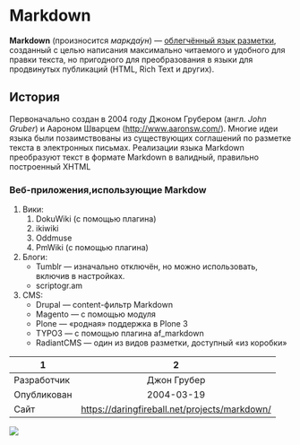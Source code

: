 # Markdown
**Markdown** (произносится *маркда́ун*) — [облегчённый язык разметки](https://ru.wikipedia.org/wiki/%D0%AF%D0%B7%D1%8B%D0%BA_%D1%80%D0%B0%D0%B7%D0%BC%D0%B5%D1%82%D0%BA%D0%B8#Облегчённые_языки_разметки), созданный с целью написания максимально читаемого и удобного для правки текста, но пригодного для преобразования в языки для продвинутых публикаций (HTML, Rich Text и других).
## История
Первоначально создан в 2004 году Джоном Грубером (англ. *John Gruber*) и Аароном Шварцем (http://www.aaronsw.com/). Многие идеи языка были позаимствованы из существующих соглашений по разметке текста в электронных письмах. Реализации языка Markdown преобразуют текст в формате Markdown в валидный, правильно построенный XHTML
### Веб-приложения,использующие Markdow
1. Вики:
     1. DokuWiki (с помощью плагина)
     2. ikiwiki
     3. Oddmuse
     4. PmWiki (с помощью плагина)
2. Блоги:
    -  Tumblr — изначально отключён, но можно использовать, включив в
     настройках.
    -  scriptogr.am
3. CMS:
    -  Drupal — content-фильтр Markdown
    -  Magento — с помощью модуля
    -  Plone — «родная» поддержка в Plone 3
    -  TYPO3 — с помощью плагина af_markdown
    -  RadiantCMS — один из видов разметки, доступный «из коробки»
    
1|2
---|:---:
Разработчик|Джон Грубер
Опубликован|2004-03-19
Сайт|https://daringfireball.net/projects/markdown/
![](https://upload.wikimedia.org/wikipedia/commons/thumb/9/94/Markdown_Syntax_in_gedit.png/1024px-Markdown_Syntax_in_gedit.png)

